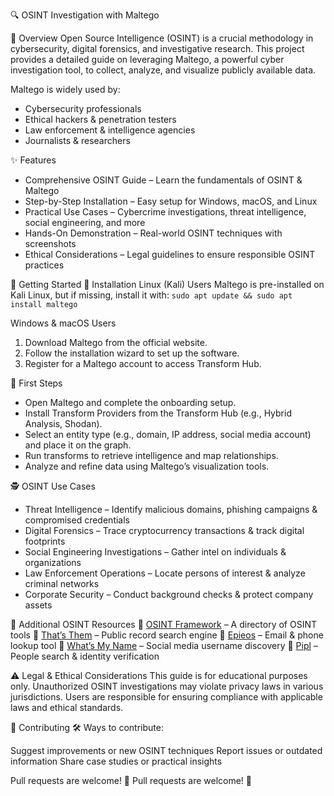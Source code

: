 🔍 OSINT Investigation with Maltego

📌 Overview
Open Source Intelligence (OSINT) is a crucial methodology in cybersecurity, digital forensics, and investigative research. This project provides a detailed guide on leveraging Maltego, a powerful cyber investigation tool, to collect, analyze, and visualize publicly available data.

Maltego is widely used by:

* Cybersecurity professionals
* Ethical hackers & penetration testers
* Law enforcement & intelligence agencies
* Journalists & researchers

 ✨ Features
* Comprehensive OSINT Guide – Learn the fundamentals of OSINT & Maltego
* Step-by-Step Installation – Easy setup for Windows, macOS, and Linux
* Practical Use Cases – Cybercrime investigations, threat intelligence, social engineering, and more
* Hands-On Demonstration – Real-world OSINT techniques with screenshots
* Ethical Considerations – Legal guidelines to ensure responsible OSINT practices

🚀 Getting Started
🔹 Installation
Linux (Kali) Users
Maltego is pre-installed on Kali Linux, but if missing, install it with:
`sudo apt update && sudo apt install maltego`

Windows & macOS Users
1. Download Maltego from the official website.
2. Follow the installation wizard to set up the software.
3. Register for a Maltego account to access Transform Hub.

 🔹 First Steps
* Open Maltego and complete the onboarding setup.
* Install Transform Providers from the Transform Hub (e.g., Hybrid Analysis, Shodan).
* Select an entity type (e.g., domain, IP address, social media account) and place it on the graph.
* Run transforms to retrieve intelligence and map relationships.
* Analyze and refine data using Maltego’s visualization tools.

 🕵️ OSINT Use Cases
* Threat Intelligence – Identify malicious domains, phishing campaigns & compromised credentials
* Digital Forensics – Trace cryptocurrency transactions & track digital footprints
* Social Engineering Investigations – Gather intel on individuals & organizations
* Law Enforcement Operations – Locate persons of interest & analyze criminal networks
* Corporate Security – Conduct background checks & protect company assets

 🔗 Additional OSINT Resources
🔹 [OSINT Framework](https://osintframework.com/) – A directory of OSINT tools
🔹 [That’s Them](https://thatsthem.com/) – Public record search engine
🔹 [Epieos](https://epieos.com/) – Email & phone lookup tool
🔹 [What’s My Name](https://whatsmyname.app/) – Social media username discovery
🔹 [Pipl](https://pipl.com) – People search & identity verification

⚠️ Legal & Ethical Considerations
This guide is for educational purposes only. Unauthorized OSINT investigations may violate privacy laws in various jurisdictions. Users are responsible for ensuring compliance with applicable laws and ethical standards.

 🤝 Contributing
🛠️ Ways to contribute:

Suggest improvements or new OSINT techniques
Report issues or outdated information
Share case studies or practical insights

Pull requests are welcome! 🎉
Pull requests are welcome! 🎉
